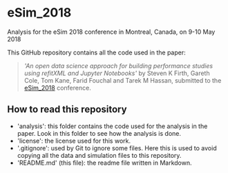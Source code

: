 # eSim_2018

Analysis for the eSim 2018 conference in Montreal, Canada, on 9-10 May 2018

This GitHub repository contains all the code used in the paper: 

> *'An open data science approach for building performance studies 
using refitXML and Jupyter Notebooks'* by Steven K Firth, 
Gareth Cole, Tom Kane, Farid Fouchal and Tarek M Hassan, 
submitted to the [eSim_2018][esim] conference.

## How to read this repository

- 'analysis': this folder contains the code used for the analysis in the paper. Look in this folder to see how the analysis is done.
- 'license': the license used for this work.
- '.gitignore': used by Git to ignore some files. Here this is used to avoid copying all the data and simulation files to this repository.
- 'README.md' (this file): the readme file written in Markdown.

[esim]: http://esim2018.etsmtl.ca/
